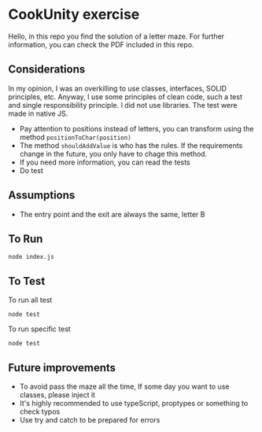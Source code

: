 # CookUnity exercise

Hello, in this repo you find the solution of a letter maze.
For further information, you can check the PDF included in this repo.

## Considerations

In my opinion, I was an overkilling to use classes, interfaces, SOLID principles, etc. Anyway, I use some principles of clean code, such a test and single responsibility principle.
I did not use libraries. The test were made in native JS.

- Pay attention to positions instead of letters, you can transform using the method ```positionToChar(position)```
- The method ```shouldAddValue``` is who has the rules. If the requirements change in the future, you only have to chage this method.
- If you need more information, you can read the tests
- Do test

## Assumptions

- The entry point and the exit are always the same, letter B

## To Run

```node index.js```

## To Test

To run all test

```node test```

To run specific test

```node test```

## Future improvements

- To avoid pass the maze all the time, If some day you want to use classes, please inject it
- It's highly recommended to use typeScript, proptypes or something to check typos
- Use try and catch to be prepared for errors